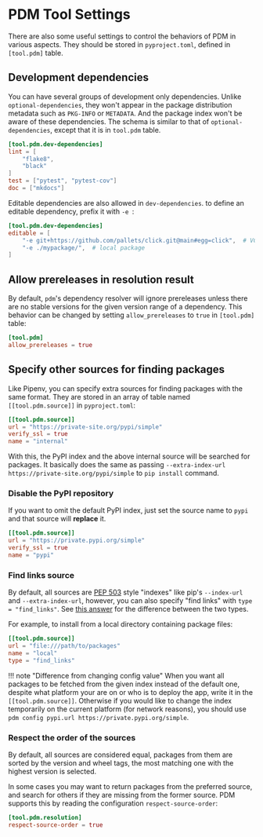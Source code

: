 # PDM Tool Settings

There are also some useful settings to control the behaviors of PDM in various aspects. They should be stored in `pyproject.toml`, defined in `[tool.pdm]` table.

## Development dependencies

You can have several groups of development only dependencies. Unlike `optional-dependencies`, they won't appear in the package distribution metadata such as `PKG-INFO` or `METADATA`.
And the package index won't be aware of these dependencies. The schema is similar to that of `optional-dependencies`, except that it is in `tool.pdm` table.

```toml
[tool.pdm.dev-dependencies]
lint = [
    "flake8",
    "black"
]
test = ["pytest", "pytest-cov"]
doc = ["mkdocs"]
```

Editable dependencies are also allowed in `dev-dependencies`. to define an editable dependency, prefix it with `-e `:

```toml
[tool.pdm.dev-dependencies]
editable = [
    "-e git+https://github.com/pallets/click.git@main#egg=click",  # VCS link
    "-e ./mypackage/",  # local package
]
```

## Allow prereleases in resolution result

By default, `pdm`'s dependency resolver will ignore prereleases unless there are no stable versions for the given version range of a dependency. This behavior can be changed by setting `allow_prereleases` to `true` in `[tool.pdm]` table:

```toml
[tool.pdm]
allow_prereleases = true
```

## Specify other sources for finding packages

Like Pipenv, you can specify extra sources for finding packages with the same format. They are stored in an array of table named `[[tool.pdm.source]]` in `pyproject.toml`:

```toml
[[tool.pdm.source]]
url = "https://private-site.org/pypi/simple"
verify_ssl = true
name = "internal"
```

With this, the PyPI index and the above internal source will be searched for packages. It basically does the same as passing `--extra-index-url https://private-site.org/pypi/simple` to `pip install` command.

### Disable the PyPI repository

If you want to omit the default PyPI index, just set the source name to `pypi` and that source will **replace** it.

```toml
[[tool.pdm.source]]
url = "https://private.pypi.org/simple"
verify_ssl = true
name = "pypi"
```

### Find links source

By default, all sources are [PEP 503](https://www.python.org/dev/peps/pep-0503/) style "indexes" like pip's `--index-url` and `--extra-index-url`, however, you can also specify "find links" with
`type = "find_links"`. See [this answer](https://stackoverflow.com/a/46651848) for the difference between the two types.

For example, to install from a local directory containing package files:

```toml
[[tool.pdm.source]]
url = "file:///path/to/packages"
name = "local"
type = "find_links"
```

!!! note "Difference from changing config value"
    When you want all packages to be fetched from the given index instead of the default one, despite what platform your are on or who is to deploy the app,
    write it in the `[[tool.pdm.source]]`. Otherwise if you would like to change the index temporarily on the current platform (for network reasons), you should use
    `pdm config pypi.url https://private.pypi.org/simple`.


### Respect the order of the sources

By default, all sources are considered equal, packages from them are sorted by the version and wheel tags, the most matching one with the highest version is selected.

In some cases you may want to return packages from the preferred source, and search for others if they are missing from the former source. PDM supports this by reading the configuration `respect-source-order`:

```toml
[tool.pdm.resolution]
respect-source-order = true
```
